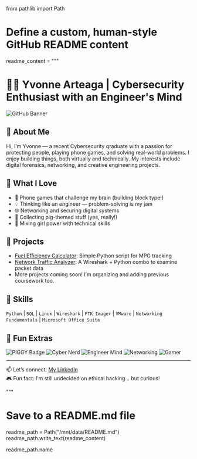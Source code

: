 from pathlib import Path

# Define a custom, human-style GitHub README content
readme_content = """
# 👩‍💻 Yvonne Arteaga | Cybersecurity Enthusiast with an Engineer's Mind

![GitHub Banner](https://capsule-render.vercel.app/api?type=waving&color=gradient&height=200&section=header&text=Yvonne%20Arteaga%20💻&fontSize=30&fontAlignY=40&desc=Cybersecurity%20%7C%20Networking%20%7C%20Engineer-Minded%20Creative&descAlignY=60)

## 🌟 About Me

Hi, I’m Yvonne — a recent Cybersecurity graduate with a passion for protecting people, playing phone games, and solving real-world problems. I enjoy building things, both virtually and technically. My interests include digital forensics, networking, and creative engineering projects.

## 🚀 What I Love
- 🧩 Phone games that challenge my brain (building block type!)
- 💡 Thinking like an engineer — problem-solving is my jam
- 🌐 Networking and securing digital systems
- 🐷 Collecting pig-themed stuff (yes, really!)
- 🎀 Mixing girl power with technical skills

## 🔧 Projects
- [Fuel Efficiency Calculator](https://github.com/Yvonne-Arteaga-Cyber/Fuel-Efficiency-Calculator): Simple Python script for MPG tracking
- [Network Traffic Analyzer](https://github.com/Yvonne-Arteaga-Cyber/Network-Traffic-Analyzer): A Wireshark + Python combo to examine packet data
- More projects coming soon! I’m organizing and adding previous coursework too.

## 🧠 Skills
`Python` | `SQL` | `Linux` | `Wireshark` | `FTK Imager` | `VMware` | `Networking Fundamentals` | `Microsoft Office Suite`

## 💖 Fun Extras
![PIGGY Badge](https://img.shields.io/badge/I%20Love-PIGS-pink)
![Cyber Nerd](https://img.shields.io/badge/Cyber-Nerd-blueviolet)
![Engineer Mind](https://img.shields.io/badge/Mindset-Engineer-orange)
![Networking](https://img.shields.io/badge/Networking-Enthusiast-informational)
![Gamer](https://img.shields.io/badge/Phone-Gamer-lightgrey)

---

📫 Let’s connect: [My LinkedIn](https://www.linkedin.com/in/yvonnearteaga/)  
🎮 Fun fact: I’m still undecided on ethical hacking… but curious!

"""

# Save to a README.md file
readme_path = Path("/mnt/data/README.md")
readme_path.write_text(readme_content)

readme_path.name

